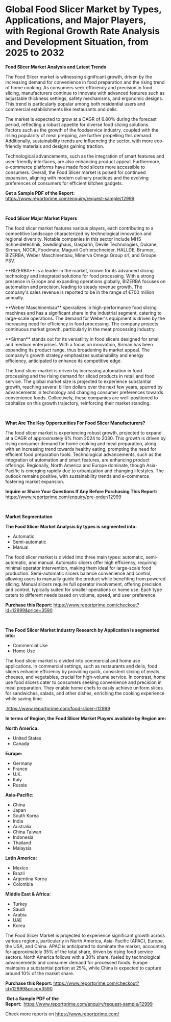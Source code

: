 <p><h1>Global Food Slicer Market by Types, Applications, and Major Players, with Regional Growth Rate Analysis and Development Situation, from 2025 to 2032</h1></p><p><strong>Food Slicer Market Analysis and Latest Trends</strong></p>
<p><p>The Food Slicer market is witnessing significant growth, driven by the increasing demand for convenience in food preparation and the rising trend of home cooking. As consumers seek efficiency and precision in food slicing, manufacturers continue to innovate with advanced features such as adjustable thickness settings, safety mechanisms, and ergonomic designs. This trend is particularly popular among both residential users and commercial establishments like restaurants and delis.</p><p>The market is expected to grow at a CAGR of 6.80% during the forecast period, reflecting a robust appetite for diverse food slicing solutions. Factors such as the growth of the foodservice industry, coupled with the rising popularity of meal prepping, are further propelling this demand. Additionally, sustainability trends are influencing the sector, with more eco-friendly materials and designs gaining traction.</p><p>Technological advancements, such as the integration of smart features and user-friendly interfaces, are also enhancing product appeal. Furthermore, e-commerce platforms have made food slicers more accessible to consumers. Overall, the Food Slicer market is poised for continued expansion, aligning with modern culinary practices and the evolving preferences of consumers for efficient kitchen gadgets.</p></p>
<p><strong>Get a Sample PDF of the Report:&nbsp;</strong> <a href="https://www.reportprime.com/enquiry/request-sample/12999?utm_campaign=2288&utm_medium=2&utm_source=Github&utm_content=ia&utm_term=19032025&utm_id=food-slicer">https://www.reportprime.com/enquiry/request-sample/12999</a></p>
<p>&nbsp;</p>
<p><strong>Food Slicer Major Market Players</strong></p>
<p><p>The food slicer market features various players, each contributing to a competitive landscape characterized by technological innovation and regional diversity. Notable companies in this sector include MHS Schneidetechnik, Swedinghaus, Gasparin, Devile Technologies, Dukane, Sirman, NOCK, Foodmate, Magurit Gefrierschneider, HALLDE, Brunner, BIZERBA, Weber Maschinenbau, Minerva Omega Group srl, and Groupe PSV.</p><p>**BIZERBA** is a leader in the market, known for its advanced slicing technology and integrated solutions for food processing. With a strong presence in Europe and expanding operations globally, BIZERBA focuses on automation and precision, leading to steady revenue growth. The company's sales revenue is reported to be in the range of €700 million annually.</p><p>**Weber Maschinenbau** specializes in high-performance food slicing machines and has a significant share in the industrial segment, catering to large-scale operations. The demand for Weber's equipment is driven by the increasing need for efficiency in food processing. The company projects continuous market growth, particularly in the meat processing industry.</p><p>**Sirman** stands out for its versatility in food slicers designed for small and medium enterprises. With a focus on innovation, Sirman has been expanding its product range, thus broadening its market appeal. The company's growth strategy emphasizes sustainability and energy efficiency, anticipated to enhance its competitive edge.</p><p>The food slicer market is driven by increasing automation in food processing and the rising demand for sliced products in retail and food service. The global market size is projected to experience substantial growth, reaching several billion dollars over the next few years, spurred by advancements in technology and changing consumer preferences towards convenience foods. Collectively, these companies are well-positioned to capitalize on this growth trajectory, reinforcing their market standing.</p></p>
<p>&nbsp;</p>
<p><strong>What Are The Key Opportunities For Food Slicer Manufacturers?</strong></p>
<p><p>The food slicer market is experiencing robust growth, projected to expand at a CAGR of approximately 6% from 2024 to 2030. This growth is driven by rising consumer demand for home cooking and meal preparation, along with an increasing trend towards healthy eating, prompting the need for efficient food preparation tools. Technological advancements, such as the integration of automation and smart features, are enhancing product offerings. Regionally, North America and Europe dominate, though Asia-Pacific is emerging rapidly due to urbanization and changing lifestyles. The outlook remains positive, with sustainability trends and e-commerce fostering market expansion.</p></p>
<p><strong>Inquire or Share Your Questions If Any Before Purchasing This Report:</strong> <a href="https://www.reportprime.com/enquiry/pre-order/12999?utm_campaign=2288&utm_medium=2&utm_source=Github&utm_content=ia&utm_term=19032025&utm_id=food-slicer">https://www.reportprime.com/enquiry/pre-order/12999</a></p>
<p>&nbsp;</p>
<p><strong>Market Segmentation</strong></p>
<p><strong>The Food Slicer Market Analysis by types is segmented into:</strong></p>
<p><ul><li>Automatic</li><li>Semi-automatic</li><li>Manual</li></ul></p>
<p><p>The food slicer market is divided into three main types: automatic, semi-automatic, and manual. Automatic slicers offer high efficiency, requiring minimal operator intervention, making them ideal for large-scale food production. Semi-automatic slicers balance convenience and control, allowing users to manually guide the product while benefiting from powered slicing. Manual slicers require full operator involvement, offering precision and control, typically suited for smaller operations or home use. Each type caters to different needs based on volume, speed, and user preference.</p></p>
<p><strong>Purchase this Report:&nbsp;</strong><a href="https://www.reportprime.com/checkout?id=12999&price=3590&utm_campaign=2288&utm_medium=2&utm_source=Github&utm_content=ia&utm_term=19032025&utm_id=food-slicer">https://www.reportprime.com/checkout?id=12999&price=3590</a></p>
<p>&nbsp;</p>
<p><strong>The Food Slicer Market Industry Research by Application is segmented into:</strong></p>
<p><ul><li>Commercial Use</li><li>Home Use</li></ul></p>
<p><p>The food slicer market is divided into commercial and home use applications. In commercial settings, such as restaurants and delis, food slicers enhance efficiency by providing quick, consistent slicing of meats, cheeses, and vegetables, crucial for high-volume service. In contrast, home use food slicers cater to consumers seeking convenience and precision in meal preparation. They enable home chefs to easily achieve uniform slices for sandwiches, salads, and other dishes, enriching the cooking experience while saving time.</p></p>
<p><a href="https://www.reportprime.com/food-slicer-r12999?utm_campaign=2288&utm_medium=2&utm_source=Github&utm_content=ia&utm_term=19032025&utm_id=food-slicer">&nbsp;https://www.reportprime.com/food-slicer-r12999</a></p>
<p><strong>In terms of Region, the Food Slicer Market Players available by Region are:</strong></p>
<p>
    <p> <strong> North America: </strong>
        <ul>
            <li>United States</li>
            <li>Canada</li>
        </ul>
        </p> 
    <p> <strong> Europe: </strong>
        <ul>
            <li>Germany</li>
            <li>France</li>
            <li>U.K.</li>
            <li>Italy</li>
            <li>Russia</li>
        </ul>
        </p> 
    <p> <strong> Asia-Pacific: </strong>
        <ul>
            <li>China</li>
            <li>Japan</li>
            <li>South Korea</li>
            <li>India</li>
            <li>Australia</li>
            <li>China Taiwan</li>
            <li>Indonesia</li>
            <li>Thailand</li>
            <li>Malaysia</li>
        </ul>
        </p> 
    <p> <strong> Latin America: </strong>
        <ul>
            <li>Mexico</li>
            <li>Brazil</li>
            <li>Argentina Korea</li>
            <li>Colombia</li>
        </ul>
        </p> 
    <p> <strong> Middle East & Africa: </strong>
        <ul>
            <li>Turkey</li>
            <li>Saudi</li>
            <li>Arabia</li>
            <li>UAE</li>
            <li>Korea</li>
        </ul>
    </p>
    </p>
<p><p>The Food Slicer Market is projected to experience significant growth across various regions, particularly in North America, Asia-Pacific (APAC), Europe, the USA, and China. APAC is anticipated to dominate the market, accounting for approximately 35% of the total share, driven by rising food service sectors. North America follows with a 30% share, fueled by technological advancements and consumer demand for processed foods. Europe maintains a substantial portion at 25%, while China is expected to capture around 10% of the market share.</p></p>
<p><strong>Purchase this Report: </strong><a href="https://www.reportprime.com/checkout?id=12999&price=3590&utm_campaign=2288&utm_medium=2&utm_source=Github&utm_content=ia&utm_term=19032025&utm_id=food-slicer">https://www.reportprime.com/checkout?id=12999&price=3590</a></p>
<p>&nbsp;<strong>Get a Sample PDF of the Report:&nbsp;&nbsp;</strong><a href="https://www.reportprime.com/enquiry/request-sample/12999?utm_campaign=2288&utm_medium=2&utm_source=Github&utm_content=ia&utm_term=19032025&utm_id=food-slicer">https://www.reportprime.com/enquiry/request-sample/12999</a></p>
<p><strong></strong></p>
<p>Check more reports on <a href="https://www.reportprime.com/?utm_campaign=2288&utm_medium=2&utm_source=Github&utm_content=ia&utm_term=19032025&utm_id=food-slicer">https://www.reportprime.com/</a></p>